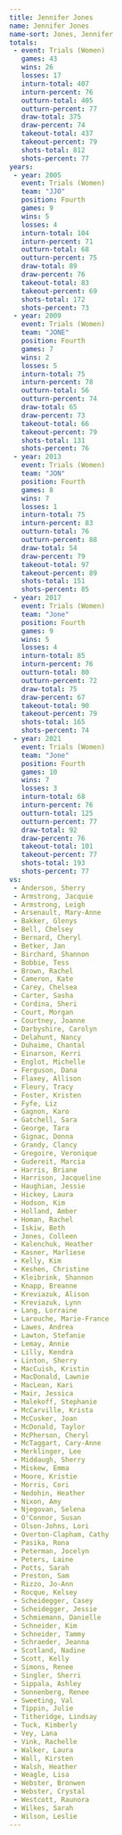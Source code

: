 ```yaml
---
title: Jennifer Jones
name: Jennifer Jones
name-sort: Jones, Jennifer
totals:
 - event: Trials (Women)
   games: 43
   wins: 26
   losses: 17
   inturn-total: 407
   inturn-percent: 76
   outturn-total: 405
   outturn-percent: 77
   draw-total: 375
   draw-percent: 74
   takeout-total: 437
   takeout-percent: 79
   shots-total: 812
   shots-percent: 77
years:
 - year: 2005
   event: Trials (Women)
   team: "JJO"
   position: Fourth
   games: 9
   wins: 5
   losses: 4
   inturn-total: 104
   inturn-percent: 71
   outturn-total: 68
   outturn-percent: 75
   draw-total: 89
   draw-percent: 76
   takeout-total: 83
   takeout-percent: 69
   shots-total: 172
   shots-percent: 73
 - year: 2009
   event: Trials (Women)
   team: "JONE"
   position: Fourth
   games: 7
   wins: 2
   losses: 5
   inturn-total: 75
   inturn-percent: 78
   outturn-total: 56
   outturn-percent: 74
   draw-total: 65
   draw-percent: 73
   takeout-total: 66
   takeout-percent: 79
   shots-total: 131
   shots-percent: 76
 - year: 2013
   event: Trials (Women)
   team: "JON"
   position: Fourth
   games: 8
   wins: 7
   losses: 1
   inturn-total: 75
   inturn-percent: 83
   outturn-total: 76
   outturn-percent: 88
   draw-total: 54
   draw-percent: 79
   takeout-total: 97
   takeout-percent: 89
   shots-total: 151
   shots-percent: 85
 - year: 2017
   event: Trials (Women)
   team: "Jone"
   position: Fourth
   games: 9
   wins: 5
   losses: 4
   inturn-total: 85
   inturn-percent: 76
   outturn-total: 80
   outturn-percent: 72
   draw-total: 75
   draw-percent: 67
   takeout-total: 90
   takeout-percent: 79
   shots-total: 165
   shots-percent: 74
 - year: 2021
   event: Trials (Women)
   team: "Jone"
   position: Fourth
   games: 10
   wins: 7
   losses: 3
   inturn-total: 68
   inturn-percent: 76
   outturn-total: 125
   outturn-percent: 77
   draw-total: 92
   draw-percent: 76
   takeout-total: 101
   takeout-percent: 77
   shots-total: 193
   shots-percent: 77
vs:
 - Anderson, Sherry
 - Armstrong, Jacquie
 - Armstrong, Leigh
 - Arsenault, Mary-Anne
 - Bakker, Glenys
 - Bell, Chelsey
 - Bernard, Cheryl
 - Betker, Jan
 - Birchard, Shannon
 - Bobbie, Tess
 - Brown, Rachel
 - Cameron, Kate
 - Carey, Chelsea
 - Carter, Sasha
 - Cordina, Sheri
 - Court, Morgan
 - Courtney, Joanne
 - Darbyshire, Carolyn
 - Delahunt, Nancy
 - Duhaime, Chantal
 - Einarson, Kerri
 - Englot, Michelle
 - Ferguson, Dana
 - Flaxey, Allison
 - Fleury, Tracy
 - Foster, Kristen
 - Fyfe, Liz
 - Gagnon, Karo
 - Gatchell, Sara
 - George, Tara
 - Gignac, Donna
 - Grandy, Clancy
 - Gregoire, Veronique
 - Gudereit, Marcia
 - Harris, Briane
 - Harrison, Jacqueline
 - Haughian, Jessie
 - Hickey, Laura
 - Hodson, Kim
 - Holland, Amber
 - Homan, Rachel
 - Iskiw, Beth
 - Jones, Colleen
 - Kalenchuk, Heather
 - Kasner, Marliese
 - Kelly, Kim
 - Keshen, Christine
 - Kleibrink, Shannon
 - Knapp, Breanne
 - Kreviazuk, Alison
 - Kreviazuk, Lynn
 - Lang, Lorraine
 - Larouche, Marie-France
 - Lawes, Andrea
 - Lawton, Stefanie
 - Lemay, Annie
 - Lilly, Kendra
 - Linton, Sherry
 - MacCuish, Kristin
 - MacDonald, Lawnie
 - MacLean, Kari
 - Mair, Jessica
 - Malekoff, Stephanie
 - McCarville, Krista
 - McCusker, Joan
 - McDonald, Taylor
 - McPherson, Cheryl
 - McTaggart, Cary-Anne
 - Merklinger, Lee
 - Middaugh, Sherry
 - Miskew, Emma
 - Moore, Kristie
 - Morris, Cori
 - Nedohin, Heather
 - Nixon, Amy
 - Njegovan, Selena
 - O'Connor, Susan
 - Olson-Johns, Lori
 - Overton-Clapham, Cathy
 - Pasika, Rona
 - Peterman, Jocelyn
 - Peters, Laine
 - Potts, Sarah
 - Preston, Sam
 - Rizzo, Jo-Ann
 - Rocque, Kelsey
 - Scheidegger, Casey
 - Scheidegger, Jessie
 - Schmiemann, Danielle
 - Schneider, Kim
 - Schneider, Tammy
 - Schraeder, Jeanna
 - Scotland, Nadine
 - Scott, Kelly
 - Simons, Renee
 - Singler, Sherri
 - Sippala, Ashley
 - Sonnenberg, Renee
 - Sweeting, Val
 - Tippin, Julie
 - Titheridge, Lindsay
 - Tuck, Kimberly
 - Vey, Lana
 - Vink, Rachelle
 - Walker, Laura
 - Wall, Kirsten
 - Walsh, Heather
 - Weagle, Lisa
 - Webster, Bronwen
 - Webster, Crystal
 - Westcott, Raunora
 - Wilkes, Sarah
 - Wilson, Leslie
---
```

